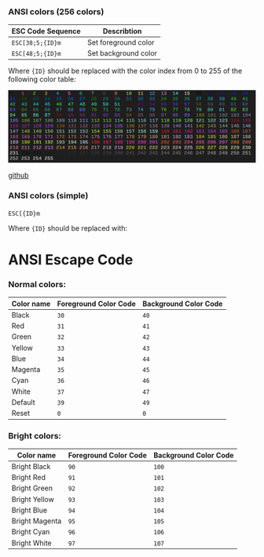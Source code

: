 ### ANSI colors (256 colors)


| ESC Code Sequence | Describtion          |
|-------------------|----------------------|
| `ESC[38;5;{ID}m`  | Set foreground color |
| `ESC[48;5;{ID}m`  | Set background color |


Where `{ID}` should be replaced with the color index from 0 to 
255 of the following color table:

![barve](../assets/images/random/ANSI_colors.png)

[github](https://gist.github.com/fnky/458719343aabd01cfb17a3a4f7296797)


### ANSI colors (simple)

`ESC[{ID}m`

Where `{ID}` should be replaced with:
# ANSI Escape Code


### Normal colors:

| Color name | Foreground Color Code | Background Color Code |
|------------|-----------------------|-----------------------|
| Black      | `30`                  | `40`                  |
| Red        | `31`                  | `41`                  |
| Green      | `32`                  | `42`                  |
| Yellow     | `33`                  | `43`                  |
| Blue       | `34`                  | `44`                  |
| Magenta    | `35`                  | `45`                  |
| Cyan       | `36`                  | `46`                  |
| White      | `37`                  | `47`                  |
| Default    | `39`                  | `49`                  |
| Reset      | `0`                   | `0`                   |

### Bright colors:

| Color name        | Foreground Color Code | Background Color Code |
|-------------------|-----------------------|-----------------------|
| Bright Black      | `90`                  | `100`                 |
| Bright Red        | `91`                  | `101`                 |
| Bright Green      | `92`                  | `102`                 |
| Bright Yellow     | `93`                  | `103`                 |
| Bright Blue       | `94`                  | `104`                 |
| Bright Magenta    | `95`                  | `105`                 |
| Bright Cyan       | `96`                  | `106`                 |
| Bright White      | `97`                  | `107`                 |



